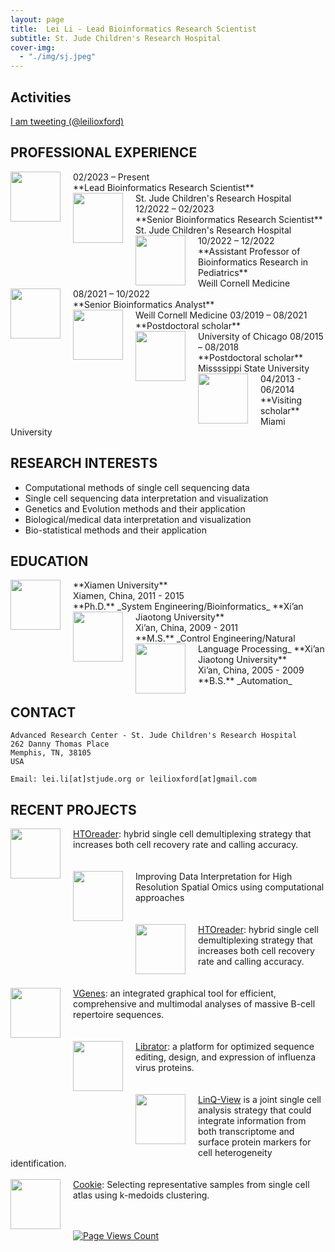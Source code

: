 ```yaml
---
layout: page
title:  Lei Li - Lead Bioinformatics Research Scientist
subtitle: St. Jude Children's Research Hospital
cover-img:
  - "./img/sj.jpeg"
---
```


<style type="text/css">
.intro-header .page-heading h1 {
  margin-top: 0;
  font-size: 3.125rem;
}
</style>

## Activities

<p>
 <a class="twitter-timeline"
 href="https://twitter.com/leilioxford"
 data-widget-id="340639437736255489"
 data-chrome="nofooter noborders transparent" data-tweet-limit="3">I am tweeting (@leilioxford)</a>
 <script>
						!function(d, s, id) {
							var js, fjs = d.getElementsByTagName(s)[0], p = /^http:/
									.test(d.location) ? 'http' : 'https';
							if (!d.getElementById(id)) {
								js = d.createElement(s);
								js.id = id;
								js.src = p
										+ "://platform.twitter.com/widgets.js";
								fjs.parentNode.insertBefore(js, fjs);
							}
						}(document, "script", "twitter-wjs");
 </script>
</p>

## PROFESSIONAL EXPERIENCE
<img src="../../img/StJude.jpeg" align="left" height="80px" width="80px" style="margin-right: 20px;"> 
02/2023 – Present 		<br>
**Lead Bioinformatics Research Scientist**  <br>
St. Jude Children's Research Hospital

<img src="../../img/StJude.jpeg" align="left" height="80px" width="80px" style="margin-right: 20px;"> 
12/2022 – 02/2023 		<br>
**Senior Bioinformatics Research Scientist**  <br>
St. Jude Children's Research Hospital

<img src="../../img/cornell.png" align="left" height="80px" width="80px" style="margin-right: 20px;"> 
10/2022 – 12/2022 		<br>
**Assistant Professor of Bioinformatics Research in Pediatrics**  <br>
Weill Cornell Medicine

<img src="../../img/cornell.png" align="left" height="80px" width="80px" style="margin-right: 20px;"> 
08/2021 – 10/2022 		<br>
**Senior Bioinformatics Analyst**  <br>
Weill Cornell Medicine

<img src="../../img/uchicago.png" align="left" height="80px" width="80px" style="margin-right: 20px;"> 
03/2019 – 08/2021 	<br>
**Postdoctoral scholar**  <br>
University of Chicago

<img src="../../img/msu.png" align="left" height="80px" width="80px" style="margin-right: 20px;"> 
08/2015 – 08/2018 	<br>
**Postdoctoral scholar**  <br>
Missssippi State University

<img src="../../img/miami.png" align="left" height="80px" width="80px" style="margin-right: 20px;"> 
04/2013 - 06/2014 	<br>
**Visiting scholar**  <br>
Miami University

## RESEARCH INTERESTS
- Computational methods of single cell sequencing data 
- Single cell sequencing data interpretation and visualization
- Genetics and Evolution methods and their application
- Biological/medical data interpretation and visualization
- Bio-statistical methods and their application


## EDUCATION

<img src="../../img/xmu.png" align="left" height="80px" width="80px" style="margin-right: 20px;"> 
**Xiamen University** <br> 
Xiamen, China, 2011 - 2015 <br>
**Ph.D.** _System Engineering/Bioinformatics_	

<img src="../../img/xjtu.png" align="left" height="80px" width="80px" style="margin-right: 20px;"> 
**Xi’an Jiaotong University** <br>
Xi’an, China, 2009 - 2011 <br>
**M.S.** _Control Engineering/Natural Language Processing_	

<img src="../../img/xjtu.png" align="left" height="80px" width="80px" style="margin-right: 20px;"> 
**Xi’an Jiaotong University** <br>
Xi’an, China, 2005 - 2009 <br>
**B.S.** _Automation_	

## CONTACT

```
Advanced Research Center - St. Jude Children's Research Hospital
262 Danny Thomas Place
Memphis, TN, 38105
USA

Email: lei.li[at]stjude.org or leilioxford[at]gmail.com
```

## RECENT PROJECTS
<img src="../../img/RSV_icon.png" align="left" height="80px" width="80px" style="margin-right: 20px; margin-bottom: 20px;">  [HTOreader](https://github.com/WilsonImmunologyLab/HTOreader):  hybrid single cell demultiplexing strategy that increases both cell recovery rate and calling accuracy. <br> &nbsp; &nbsp; <br> &nbsp; &nbsp; <br> 
<img src="../../img/Spatial_icon.png" align="left" height="80px" width="80px" style="margin-right: 20px; margin-bottom: 20px;">  Improving Data Interpretation for High Resolution Spatial Omics using computational approaches <br> &nbsp; &nbsp; <br> &nbsp; &nbsp; <br> 
<img src="../../img/HTOreader.png" align="left" height="80px" width="80px" style="margin-right: 20px; margin-bottom: 20px;">  [HTOreader](https://github.com/WilsonImmunologyLab/HTOreader):  hybrid single cell demultiplexing strategy that increases both cell recovery rate and calling accuracy. <br> &nbsp; &nbsp; <br> &nbsp; &nbsp; <br> 
<img src="../../img/vgenes.png" align="left" height="80px" width="80px" style="margin-right: 20px; margin-bottom: 20px;">  [VGenes](https://wilsonimmunologylab.github.io/VGenes/): an integrated graphical tool for efficient, comprehensive and multimodal analyses of massive B-cell repertoire sequences.<br> &nbsp; &nbsp; <br> &nbsp; &nbsp; <br> 
<img src="../../img/librator.png" align="left" height="80px" width="80px" style="margin-right: 20px; margin-bottom: 20px;">  [Librator](https://wilsonimmunologylab.github.io/Librator/): a platform for optimized sequence editing, design, and expression of influenza virus proteins.<br> &nbsp; &nbsp; <br> &nbsp; &nbsp; <br> 
<img src="../../img/linklogo.png" align="left" height="80px" width="80px" style="margin-right: 20px; margin-bottom: 20px;">  [LinQ-View](https://wilsonimmunologylab.github.io/LinQView/) is a joint single cell analysis strategy that could integrate information from both transcriptome and surface protein markers for cell heterogeneity identification. <br> &nbsp; &nbsp;  <br> 
<img src="../../img/workflow.png" align="left" height="80px" width="80px" style="margin-right: 20px; margin-bottom: 20px;">  [Cookie](https://wilsonimmunologylab.github.io/Cookie/): Selecting representative samples from single cell atlas using k-medoids clustering.<br> &nbsp; &nbsp; <br> &nbsp; &nbsp; <br> 

[![Page Views Count](https://badges.toozhao.com/badges/01FCTPWJHBAA7H2Y0Z2MQ8B7PJ/green.svg)](https://badges.toozhao.com/stats/01FCTPWJHBAA7H2Y0Z2MQ8B7PJ "Get your own page views count badge on badges.toozhao.com")
